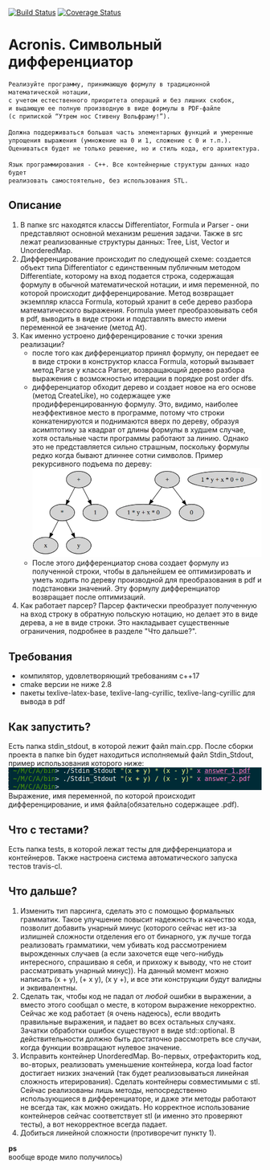 [![Build Status](https://travis-ci.com/zhukovp0101/acronis_differentiator.svg?branch=master)](https://travis-ci.com/zhukovp0101/acronis_differentiator)
[![Coverage Status](https://coveralls.io/repos/github/zhukovp0101/acronis_differentiator/badge.svg?branch=master)](https://coveralls.io/github/zhukovp0101/acronis_differentiator?branch=master)

Acronis. Символьный дифференциатор
==================================

    Реализуйте программу, принимающую формулу в традиционной математической нотации,
    с учетом естественного приоритета операций и без лишних скобок,
    и выдающую ее полную производную в виде формулы в PDF-файле
    (с припиской “Утрем нос Стивену Вольфраму!”).

    Должна поддерживаться большая часть элементарных функций и умеренные
    упрощения выражения (умножение на 0 и 1, сложение с 0 и т.п.).
    Оцениваться будет не только решение, но и стиль кода, его архитектура.

    Язык программирования - C++. Все контейнерные структуры данных надо будет
    реализовать самостоятельно, без использования STL.

Описание
--------
 1. В папке src находятся классы Differentiator, Formula и Parser - они   представляют основной механизм решения задачи. Также в src лежат реализованные структуры данных: Tree, List, Vector и UnorderedMap.
 2. Дифференцирование происходит по следующей схеме: создается объект типа Differentiator с единственным публичным методом Differentiate, которому на вход подается строка, содержащая формулу в обычной математической нотации, и имя переменной, по которой происходит дифференцирование. Метод возвращает экземпляр класса Formula, который хранит в себе дерево разбора математического выражения. Formula умеет преобразовывать себя в pdf, выводить в виде строки и подставлять вместо имени переменной ее значение (метод At).
 3. Как именно устроено дифференцирование с точки зрения реализации?
     - после того как дифференциатор принял формулу, он передает ее в виде строки в конструктор класса Formula, который вызывает метод Parse у класса Parser, возвращающий дерево разбора выражения с возможностью итерации в порядке post order dfs.
     - дифференциатор обходит дерево и создает новое на его основе (метод CreateLike), но содержащее уже продифференцированную формулу. Это, видимо, наиболее неэффективное место в программе, потому что строки конкатенируются и поднимаются вверх по дереву, образуя асимптотику за квадрат от длины формулы в худшем случае, хотя остальные части программы работают за линию. Однако это не представляется сильно страшным, поскольку формулы редко когда бывают длиннее сотни символов. Пример рекурсивного подъема по дереву:
     ![FormulaTree](images/2020/05/formulatree.png)
     - После этого дифференциатор снова создает формулу из полученной строки, чтобы в дальнейшем ее оптимизировать и уметь ходить по дереву производной для преобразования в pdf и подстановки значений. Эту формулу дифференциатор возвращает после оптимизаций.
 4. Как работает парсер?
  Парсер фактически преобразует полученную на вход строку в обратную польскую нотацию, но делает это в виде дерева, а не в виде строки. Это накладывает существенные ограничения, подробнее в разделе "Что дальше?".

Требования
----------
- компилятор, удовлетворяющий требованиям c++17
- cmake версии не ниже 2.8
- пакеты texlive-latex-base, texlive-lang-cyrillic, texlive-lang-cyrillic для вывода в pdf

Как запустить?
--------------
Есть папка stdin_stdout, в которой лежит файл main.cpp. После сборки проекта в папке bin будет находиться исполняемый файл Stdin_Stdout, пример использования которого ниже:
![stdin_stdout](images/2020/05/stdin-stdout.png)
Выражение, имя переменной, по которой происходит дифференцирование, и имя файла(обязательно содержащее .pdf).

Что с тестами?
--------------
Есть папка tests, в которой лежат тесты для дифференциатора и контейнеров. Также настроена система автоматического запуска тестов travis-cl.

Что дальше?
----------
 1. Изменить тип парсинга, сделать это с помощью формальных грамматик. Такое улучшение повысит надежность и качество кода, позволит добавить унарный минус (которого сейчас нет из-за излишней сложности отделения его от бинарного, уж лучше тогда реализовать грамматики, чем убивать код рассмотрением вырожденных случаев (а если захочется еще чего-нибудь интересного, спрашиваю я себя, и прихожу к выводу, что не стоит рассматривать унарный минус)). На данный момент можно написать (x + y), (+ x y), (x y +), и все эти конструкции будут валидны и эквивалентны.
 2. Сделать так, чтобы код не падал от _любой_ ошибки в выражении, а вместо этого сообщал о месте, в котором выражение некорректно. Сейчас же код работает (я очень надеюсь), если вводить правильные выражения, и падает во всех остальных случаях. Зачатки обработки ошибок существуют в виде std::optional. В действительности должно быть достаточно рассмотреть все случаи, когда функции возвращают нулевое значение.
 3. Исправить контейнер UnorderedMap. Во-первых, отрефакторить код, во-вторых, реализовать уменьшение контейнера, когда load factor достигает низких значений (так будет реализовываться линейная сложность итерирования). Сделать контейнеры совместимыми с stl. Сейчас реализованы лишь методы, непосредственно использующиеся в дифференциаторе, и даже эти методы работают не всегда так, как можно ожидать. Но корректное использование контейнеров сейчас соответствует stl (и именно это проверяют тесты), а вот некорректное всегда падает.
 4. Добиться линейной сложности (противоречит пункту 1).

**ps**  
вообще вроде мило получилось)
